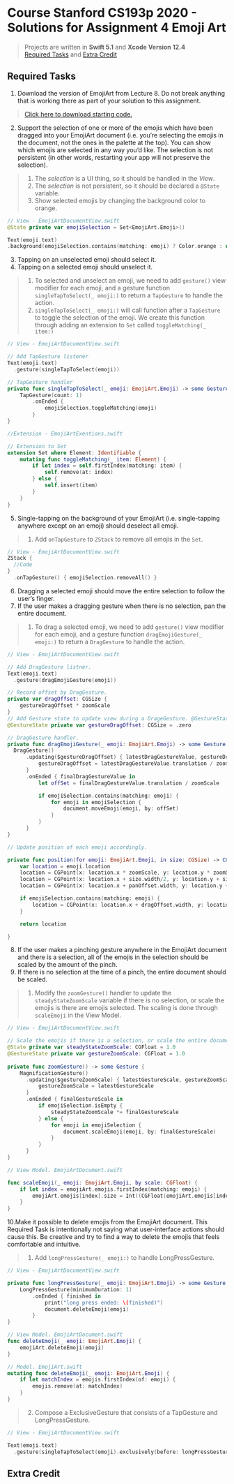# Course Stanford CS193p 2020 - Solutions for Assignment 4 Emoji Art
> 
> Projects are written in **Swift 5.1** and **Xcode Version 12.4**<br>
> [Required Tasks](#Required-Tasks) and [Extra Credit](#Extra-Credit)

## Required Tasks

1. Download the version of EmojiArt from Lecture 8. Do not break anything that is
working there as part of your solution to this assignment. 
>[Click here to download starting code.](https://web.stanford.edu/class/cs193p/Spring2020/EmojiArtL8.zip)

2. Support the selection of one or more of the emojis which have been dragged into
your EmojiArt document (i.e. you’re selecting the emojis in the document, not the ones
in the palette at the top). You can show which emojis are selected in any way you’d
like. The selection is not persistent (in other words, restarting your app will not
preserve the selection).
>1. The *selection* is a UI thing, so it should be handled in the *View*.
>2. The *selection* is not persistent, so it should be declared a `@State` variable.
>3. Show selected emojis by changing the background color to orange.
```swift
// View - EmojiArtDocumentView.swift
@State private var emojiSelection = Set<EmojiArt.Emoji>()

Text(emoji.text)
.background(emojiSelection.contains(matching: emoji) ? Color.orange : nil)
```
3. Tapping on an unselected emoji should select it. 
4. Tapping on a selected emoji should unselect it. 
> 1. To selected and unselect an emoji, we need to add `gesture()` view modifier for each emoji, and a gesture function `singleTapToSelect(_ emoji:)` to return a `TapGesture` to handle the action.
>2. `singleTapToSelect(_ emoji:)` will call function after a `TapGesture` to toggle the selection of the emoji. We create this function through adding an extension to `Set` called `toggleMatching(_ item:)`
```swift
// View - EmojiArtDocumentView.swift

// Add TapGesture listener
Text(emoji.text)
  .gesture(singleTapToSelect(emoji))

// TapGesture handler
private func singleTapToSelect(_ emoji: EmojiArt.Emoji) -> some Gesture {
    TapGesture(count: 1)
        .onEnded {
            emojiSelection.toggleMatching(emoji)
        }
}

//Extension - EmojiArtExentions.swift

// Extension to Set
extension Set where Element: Identifiable {
    mutating func toggleMatching(_ item: Element) {
        if let index = self.firstIndex(matching: item) {
            self.remove(at: index)
        } else {
            self.insert(item)
        }
    }
}
```
5. Single-tapping on the background of your EmojiArt (i.e. single-tapping anywhere
except on an emoji) should deselect all emoji. 
> 1. Add `onTapGesture` to `ZStack` to remove all emojis in the `Set`.
```swift
// View - EmojiArtDocumentView.swift
ZStack {
  //Code
}
  .onTapGesture() { emojiSelection.removeAll() }
```
6. Dragging a selected emoji should move the entire selection to follow the user’s finger. 
7. If the user makes a dragging gesture when there is no selection, pan the entire
document. 
>1. To drag a selected emoji, we need to add `gesture()` view modifier for each emoji, and a gesture function `dragEmojiGesture(_ emoji:)` to return a `DragGesture` to handle the action. 
```swift
// View - EmojiArtDocumentView.swift

// Add DragGesture listner.
Text(emoji.text)
  .gesture(dragEmojiGesture(emoji))

// Record offset by DragGesture.
private var dragOffset: CGSize {
    gestureDragOffset * zoomScale
}
// Add Gesture state to update view during a DrageGesture. @GestureState will always return to the startValue set here after the event.
@GestureState private var gestureDragOffset: CGSize = .zero

// DragGesture handler.
private func dragEmojiGesture(_ emoji: EmojiArt.Emoji) -> some Gesture {
  DragGesture()
      .updating($gestureDragOffset) { latestDragGestureValue, gestureDragOffset, transaction in
          gestureDragOffset = latestDragGestureValue.translation / zoomScale
      }
      .onEnded { finalDragGestureValue in
          let offSet = finalDragGestureValue.translation / zoomScale

          if emojiSelection.contains(matching: emoji) {
              for emoji in emojiSelection {
                  document.moveEmoji(emoji, by: offSet)
              }
          } 
      }
}

// Update position of each emoji accordingly.

private func position(for emoji: EmojiArt.Emoji, in size: CGSize) -> CGPoint  {
    var location = emoji.location
    location = CGPoint(x: location.x * zoomScale, y: location.y * zoomScale)
    location = CGPoint(x: location.x + size.width/2, y: location.y + size.height/2)
    location = CGPoint(x: location.x + panOffset.width, y: location.y + panOffset.height)

    if emojiSelection.contains(matching: emoji) {
        location = CGPoint(x: location.x + dragOffset.width, y: location.y + dragOffset.height)
    }

    return location

}
```
8. If the user makes a pinching gesture anywhere in the EmojiArt document and there is
a selection, all of the emojis in the selection should be scaled by the amount of the
pinch. 
9. If there is no selection at the time of a pinch, the entire document should be scaled. 
> 1. Modify the `zoomGesture()` handler to update the `steadyStateZoomScale` variable if there is no selection, or scale the emojis is there are emojis selected. The scaling is done through `scaleEmoji` in the View Model.
```swift
// View - EmojiArtDocumentView.swift

// Scale the emojis if there is a selection, or scale the entire document is there is not selection.
@State private var steadyStateZoomScale: CGFloat = 1.0
@GestureState private var gestureZoomScale: CGFloat = 1.0
    
private func zoomGesture() -> some Gesture {
    MagnificationGesture()
      .updating($gestureZoomScale) { latestGestureScale, gestureZoomScale, transaction in
          gestureZoomScale = latestGestureScale
      }
      .onEnded { finalGestureScale in
          if emojiSelection.isEmpty {
              steadyStateZoomScale *= finalGestureScale
          } else {
              for emoji in emojiSelection {
                  document.scaleEmoji(emoji, by: finalGestureScale)
              }
          }
      }
}

// View Model. EmojiArtDocument.swift

func scaleEmoji(_ emoji: EmojiArt.Emoji, by scale: CGFloat) {
    if let index = emojiArt.emojis.firstIndex(matching: emoji) {
        emojiArt.emojis[index].size = Int((CGFloat(emojiArt.emojis[index].size) * scale).rounded(.toNearestOrEven))
    }
}
```
10.Make it possible to delete emojis from the EmojiArt document. This Required Task is
intentionally not saying what user-interface actions should cause this. Be creative and
try to find a way to delete the emojis that feels comfortable and intuitive. 
>1. Add `longPressGesture(_ emoji:)` to handle LongPressGesture.
```swift
// View - EmojiArtDocumentView.swift

private func longPressGesture(_ emoji: EmojiArt.Emoji) -> some Gesture {
    LongPressGesture(minimumDuration: 1)
        .onEnded { finished in
            print("long press ended: \(finished)")
            document.deleteEmoji(emoji)
        }
}

// View Model. EmojiArtDocument.swift
func deleteEmoji(_ emoji: EmojiArt.Emoji) {
    emojiArt.deleteEmoji(emoji)
}

// Model. EmojiArt.swift
mutating func deleteEmoji(_ emoji: EmojiArt.Emoji) {
    if let matchIndex = emojis.firstIndex(of: emoji) {
        emojis.remove(at: matchIndex)
    }
}

```
>2. Compose a ExclusiveGesture that consists of a TapGesture and LongPressGesture. 
```swift
// View - EmojiArtDocumentView.swift

Text(emoji.text)
  .gesture(singleTapToSelect(emoji).exclusively(before: longPressGesture(emoji)))
```
## Extra Credit
